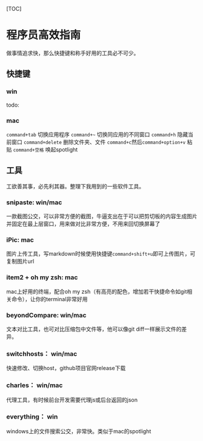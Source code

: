 [TOC]
# 程序员高效指南
做事情追求快，那么快捷键和称手好用的工具必不可少。

## 快捷键
### win
todo:

### mac
`command+tab` 切换应用程序
`command+~` 切换同应用的不同窗口
`command+h` 隐藏当前窗口
`command+delete` 删除文件夹、文件
`command+c`然后`command+option+v` 粘贴
`command+空格` 唤起spotlight

## 工具
工欲善其事，必先利其器。整理下我用到的一些软件工具。

### snipaste: win/mac
一款截图公交，可以非常方便的截图，牛逼支出在于可以把剪切板的内容生成图片并固定在最上层窗口，用来做对比非常方便，不用来回切换屏幕了

### iPic: mac
图片上传工具，写markdown时候使用快捷键`command+shift+u`即可上传图片，可复制图片url

### item2 + oh my zsh: mac
mac上好用的终端，配合oh my zsh（有高亮的配色，增加若干快捷命令如git相关命令），让你的terminal非常好用

### beyondCompare: win/mac
文本对比工具，也可对比压缩包中文件等，他可以像git diff一样展示文件的差异。

### switchhosts： win/mac
快速修改、切换host，github项目官网release下载

### charles： win/mac
代理工具，有时候前台开发需要代理js或后台返回的json

### everything： win
windows上的文件搜索公交，非常快。类似于mac的spotlight

